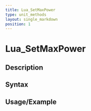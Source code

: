 ```yaml
---
title: Lua_SetMaxPower
type: unit_methods
layout: single_markdown
position: 1
---
```


# Lua_SetMaxPower

## Description

## Syntax

## Usage/Example



